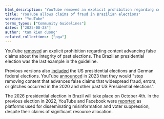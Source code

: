 ```yaml
---
html_description: "YouTube removed an explicit prohibition regarding content advancing false claims about the integrity of past elections"
title: "YouTube allows claims of fraud in Brazilian elections"
service: "YouTube"
terms_types: ["Community Guidelines"]
dates: ["2025-08-28"]
author: "tam kien duong"
related_collections: ["pga"]
---
```


YouTube [removed](https://github.com/OpenTermsArchive/pga-versions/commit/40ef6fea4de2f8b21098cb390db286facb33f484) an explicit prohibition regarding content advancing false claims about the integrity of past elections. The Brazilian presidential election was the last example in the guideline.

Previous versions also [included](https://github.com/OpenTermsArchive/pga-versions/commit/9c526ada56c246f42b06d549a23f71577bfa9eba) the US presidential elections and German federal elections. YouTube [announced](https://blog.youtube/inside-youtube/us-election-misinformation-update-2023/) in 2023 that they would "stop removing content that advances false claims that widespread fraud, errors, or glitches occurred in the 2020 and other past US Presidential elections".

The 2026 presidential election in Brazil will take place on October 4th. In the previous election in 2022, YouTube and Facebook were [reported](https://www.theguardian.com/world/2022/oct/20/brazil-election-disinformation-youtube-facebook) as platforms used for disseminating misinformation and voter suppression, despite their claims of significant resource allocation.
